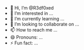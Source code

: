 - 👋 Hi, I’m @R3df0xed
- 👀 I’m interested in ...
- 🌱 I’m currently learning ...
- 💞️ I’m looking to collaborate on ...
- 📫 How to reach me ...
- 😄 Pronouns: ...
- ⚡ Fun fact: ...

<!---
R3df0xed/R3df0xed is a ✨ special ✨ repository because its `README.md` (this file) appears on your GitHub profile.
You can click the Preview link to take a look at your changes.
--->
